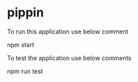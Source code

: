 # pippin

To run this application use below comment

  npm start
  
 
To test the application use below comments

  npm run test
  
 
